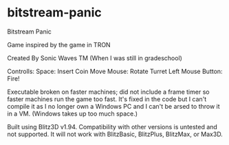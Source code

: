 # bitstream-panic
Bitstream Panic

Game inspired by the game in TRON

Created By Sonic Waves TM (When I was still in gradeschool)


Controlls: Space: Insert Coin Move Mouse: Rotate Turret Left Mouse Button: Fire!


Executable broken on faster machines; did not include a frame timer so faster machines run the game too fast. It's fixed in the code but I can't compile it as I no longer own a Windows PC and I can't be arsed to throw it in a VM. (Windows takes up too much space.)

Built using Blitz3D v1.94. Compatibility with other versions is untested and not supported. It will not work with BlitzBasic, BlitzPlus, BlitzMax, or Max3D.
